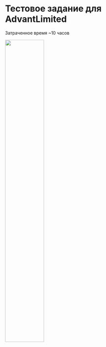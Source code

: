 # Тестовое задание для AdvantLimited
Затраченное время ~10 часов

<img src="https://github.com/user-attachments/assets/76d06991-2500-489e-b8ff-3da9bbabdad9" width=50% height=50%>
